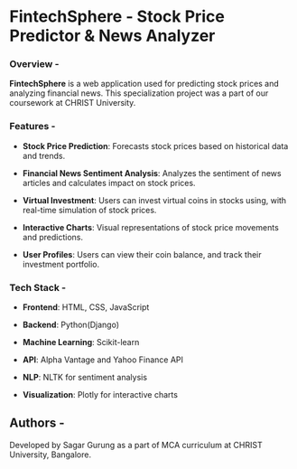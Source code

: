 # FintechSphere - Stock Price Predictor & News Analyzer

### Overview -

**FintechSphere** is a web application used for predicting stock prices and analyzing financial news. This specialization project was a part of our coursework at CHRIST University.

### Features -

- **Stock Price Prediction**: Forecasts stock prices based on historical data and trends.

- **Financial News Sentiment Analysis**: Analyzes the sentiment of news articles and calculates impact on stock prices.

- **Virtual Investment**: Users can invest virtual coins in stocks using, with real-time simulation of stock prices.

- **Interactive Charts**: Visual representations of stock price movements and predictions.

- **User Profiles**: Users can view their coin balance, and track their investment portfolio.

### Tech Stack -

- **Frontend**: HTML, CSS, JavaScript

- **Backend**: Python(Django)

- **Machine Learning**: Scikit-learn

- **API**: Alpha Vantage and Yahoo Finance API

- **NLP**: NLTK for sentiment analysis

- **Visualization**: Plotly for interactive charts

## Authors -

Developed by Sagar Gurung as a part of MCA curriculum at CHRIST University, Bangalore.


